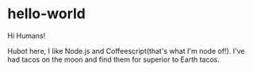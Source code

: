 # hello-world

Hi Humans!

Hubot here, I like Node.js and Coffeescript(that's what I'm node of!).
I've had tacos on the moon and find them for superior to Earth tacos.
